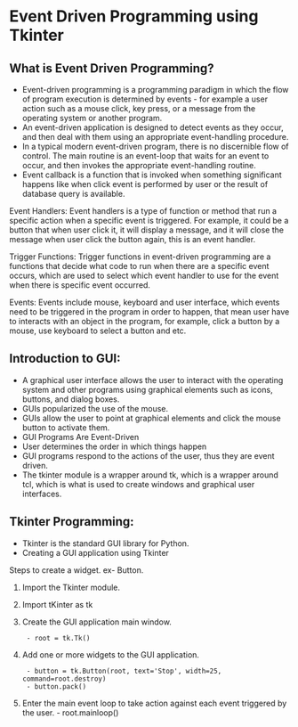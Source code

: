 # Event Driven Programming using Tkinter

## What is Event Driven Programming?

- Event-driven programming is a programming paradigm in which the flow of program execution is determined by events - for example a user action such as a mouse click, key press, or a message from the operating system or another program. 
- An event-driven application is designed to detect events as they occur, and then deal with them using an appropriate event-handling procedure. 
- In a typical modern event-driven program, there is no discernible flow of control. The main routine is an event-loop that waits for an event to occur, and then invokes the appropriate event-handling routine.
- Event callback is a function that is invoked when something significant happens like when click event is performed by user or the result of database query is available.

Event Handlers: Event handlers is a type of function or method that run a specific action when a specific event is triggered. For example, it could be a button that when user click it, it will display a message, and it will close the message when user click the button again, this is an event handler.

Trigger Functions: Trigger functions in event-driven programming are a functions that decide what code to run when there are a specific event occurs, which are used to select which event handler to use for the event when there is specific event occurred.

Events: Events include mouse, keyboard and user interface, which events need to be triggered in the program in order to happen, that mean user have to interacts with an object in the program, for example, click a button by a mouse, use keyboard to select a button and etc.

## Introduction to GUI:

- A graphical user interface allows the user to interact with the operating system and other programs using graphical elements such as icons, buttons, and dialog boxes.
- GUIs popularized the use of the mouse.
- GUIs allow the user to point at graphical elements and click the mouse button to activate them.
- GUI Programs Are Event-Driven
- User determines the order in which things happen
- GUI programs respond to the actions of the user, thus they are event driven.
- The tkinter module is a wrapper around tk, which is a wrapper around tcl, which is what is used to create windows and graphical user interfaces.

## Tkinter Programming:

- Tkinter is the standard GUI library for Python. 
- Creating a GUI application using Tkinter 

Steps to create a widget. ex- Button.

1. Import the Tkinter module.
2. Import tKinter as tk
3. Create the GUI application main window.

        - root = tk.Tk()
        
4. Add one or more widgets to the GUI application.

        - button = tk.Button(root, text='Stop', width=25, command=root.destroy) 
        - button.pack() 
        
5. Enter the main event loop to take action against each event triggered by the user.
        - root.mainloop()




